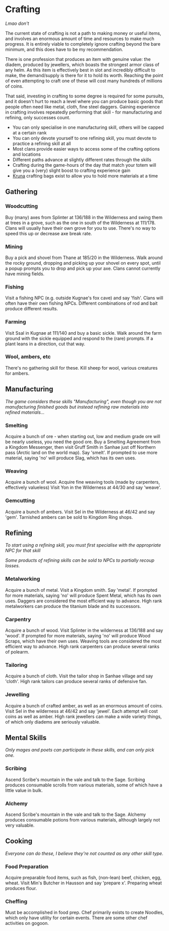 # Crafting

*Lmao don't*

The current state of crafting is not a path to making money or useful items, and involves an enormous amount of time and resources to make much progress. It is entirely viable to completely ignore crafting beyond the bare minimum, and this does have to be my recommendation.

There is one profession that produces an item with genuine value: the diadem, produced by jewellers, which boasts the strongest armor class of any helm. As this item is effectively best in slot and incredibly difficult to make, the demand/supply is there for it to hold its worth. Reaching the point of even attempting to craft one of these will cost many hundreds of millions of coins.

That said, investing in crafting to some degree is required for some pursuits, and it doesn't hurt to reach a level where you can produce basic goods that people often need like metal, cloth, fine steel daggers. Gaining experience in crafting involves repeatedly performing that skill - for manufacturing and refining, only successes count. 

- You can only specialise in one manufacturing skill, others will be capped at a certain rank
- You can only devote yourself to one refining skill, you must devote to practice a refining skill at all
- Most clans provide easier ways to access some of the crafting options and locations
- Different paths advance at slightly different rates through the skills
- Crafting during the game-hours of the day that match your totem will give you a (very) slight boost to crafting experience gain
- [Kruna](economy/kruna.md) crafting bags exist to allow you to hold more materials at a time

## Gathering

### Woodcutting

Buy (many) axes from Splinter at 136/188 in the Wilderness and swing them at trees in a grove, such as the one in south of the Wilderness at 111/178. Clans will usually have their own grove for you to use. There's no way to speed this up or decrease axe break rate.

### Mining

Buy a pick and shovel from Thane at 185/20 in the Wilderness. Walk around the rocky ground, dropping and picking up your shovel on every spot, until a popup prompts you to drop and pick up your axe. Clans cannot currently have mining fields.

### Fishing

Visit a fishing NPC (e.g. outside Kugnae's fox cave) and say 'fish'. Clans will often have their own fishing NPCs. Different combinations of rod and bait produce different results.

### Farming

Visit Ssal in Kugnae at 111/140 and buy a basic sickle. Walk around the farm ground with the sickle equipped and respond to the (rare) prompts. If a plant leans in a direction, cut that way.

### Wool, ambers, etc

There's no gathering skill for these. Kill sheep for wool, various creatures for ambers.

## Manufacturing

*The game considers these skills "Manufacturing", even though you are not manufacturing finished goods but instead refining raw materials into refined materials...*

### Smelting

Acquire a bunch of ore - when starting out, low and medium grade ore will be nearly useless, you need the good ore. Buy a Smelting Agreement from a Kingdom Messenger, then visit Gruff Smith in Sanhae just off Northern pass (Arctic land on the world map). Say 'smelt'. If prompted to use more material, saying 'no' will produce Slag, which has its own uses.

### Weaving

Acquire a bunch of wool. Acquire fine weaving tools (made by carpenters, effectively valueless) Visit Yon in the Wilderness at 44/30 and say 'weave'.

### Gemcutting

Acquire a bunch of ambers. Visit Sel in the Wilderness at 46/42 and say 'gem'. Tarnished ambers can be sold to Kingdom Ring shops.

## Refining

*To start using a refining skill, you must first specialise with the appropriate NPC for that skill*

*Some products of refining skills can be sold to NPCs to partially recoup losses.*

### Metalworking

Acquire a bunch of metal. Visit a Kingdom smith. Say 'metal'. If prompted for more materials, saying 'no' will produce Spent Metal, which has its own uses. Daggers are considered the most efficient way to advance. High rank metalworkers can produce the titanium blade and its successors.

### Carpentry

Acquire a bunch of wood. Visit Splinter in the wilderness at 136/188 and say 'wood'. If prompted for more materials, saying 'no' will produce Wood Scraps, which have their own uses. Weaving tools are considered the most efficient way to advance. High rank carpenters can produce several ranks of polearm.

### Tailoring

Acquire a bunch of cloth. Visit the tailor shop in Sanhae village and say 'cloth'. High rank tailors can produce several ranks of defensive fan.

### Jewelling

Acquire a bunch of crafted amber, as well as an enormous amount of coins. Visit Sel in the wilderness at 46/42 and say 'jewel'.  Each attempt will cost coins as well as amber. High rank jewellers can make a wide variety things, of which only diadems are seriously valuable. 

## Mental Skills

*Only mages and poets can participate in these skills, and can only pick one.*

### Scribing

Ascend Scribe's mountain in the vale and talk to the Sage. Scribing produces consumable scrolls from various materials, some of which have a little value in bulk.

### Alchemy

Ascend Scribe's mountain in the vale and talk to the Sage. Alchemy produces consumable potions from various materials, although largely not very valuable.

## Cooking

*Everyone can do these, I believe they're not counted as any other skill type.*

### Food Preparation

Acquire preparable food items, such as fish, (non-lean) beef, chicken, egg, wheat. Visit Min's Butcher in Hausson and say 'prepare x'. Preparing wheat produces flour.

### Cheffing

Must be accomplished in food prep. Chef primarily exists to create Noodles, which only have utility for certain events. There are some other chef activities on gogoon.
